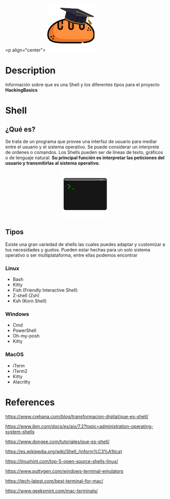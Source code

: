 \<p align="center">
<img alt="academy" widith="150" height="150" src="https://github.com/CesarGBkR/HackingBasics/blob/main/Concepts/attachments/Dise%C3%B1o_sin_t%C3%ADtulo-removebg-preview.png?raw=true">
</p>

# Description
Información sobre que es una Shell y los diferentes tipos para el proyecto **HackingBasics**

# Shell
## ¿Qué es?
Se trata de un programa que provee una interfaz de usuario para mediar entre el usuario y el sistema operativo.  Se puede considerar un interprete de ordenes o comandos. Los Shells pueden ser de líneas de texto, gráficos o de lenguaje natural.
**Su principal función es interpretar las peticiones del usuario y transmitirlas al sistema operativo.**

<p align="center">
<img alt="academy" widith="150" height="150" src="https://github.com/CesarGBkR/HackingBasics/blob/main/Concepts/attachments/Pasted%20image%2020231004213459.png?raw=true">
</p>

## Tipos
Existe una gran variedad de shells las cuales puedes adaptar y customizar a tus necesidades y gustos. Pueden estar hechas para un solo sistema operativo o ser multiplataforma, entre ellas podemos encontrar
### Linux
- Bash
- Kitty
- Fish (Friendly Interactive Shell)
- Z-shell (Zsh)
- Ksh (Korn Shell)
### Windows
- Cmd
- PowerShell
- Oh-my-posh
- Kitty
### MacOS
- iTerm
- iTerm2
- Kitty
- Alacritty
# References

https://www.crehana.com/blog/transformacion-digital/que-es-shell/

https://www.ibm.com/docs/es/aix/7.2?topic=administration-operating-system-shells

https://www.dongee.com/tutoriales/que-es-shell/

https://es.wikipedia.org/wiki/Shell_(inform%C3%A1tica)

https://linuxhint.com/top-5-open-source-shells-linux/

https://www.puttygen.com/windows-terminal-emulators

https://tech-latest.com/best-terminal-for-mac/

https://www.geeksmint.com/mac-terminals/